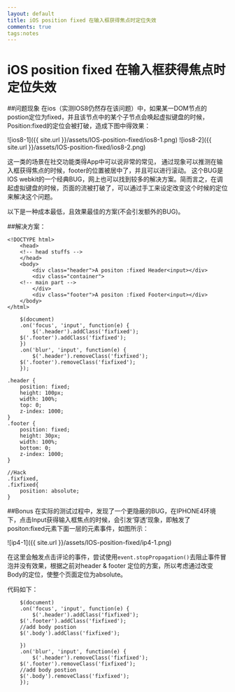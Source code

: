 ```yaml
---
layout: default
title: iOS position fixed 在输入框获得焦点时定位失效
comments: true
tags:notes
---
```

# iOS position fixed 在输入框获得焦点时定位失效


##问题现象
在ios（实测IOS8仍然存在该问题）中，如果某一DOM节点的postion定位为fixed，并且该节点中的某个子节点会唤起虚拟键盘的时候，Position:fixed的定位会被打破，造成下图中得效果：

![ios8-1]({{ site.url }}/assets/IOS-position-fixed/ios8-1.png)
![ios8-2]({{ site.url }}/assets/IOS-position-fixed/ios8-2.png)


这一类的场景在社交功能类得App中可以说非常的常见，
通过现象可以推测在输入框获得焦点的时候，footer的位置被居中了，并且可以进行滚动。
这个BUG是IOS webkit的一个经典BUG，网上也可以找到较多的解决方案。简而言之，在调起虚拟键盘的时候，页面的流被打破了，可以通过手工来设定改变这个时候的定位来解决这个问题。

以下是一种成本最低，且效果最佳的方案(不会引发额外的BUG)。

##解决方案：
```
<!DOCTYPE html>
    <head>
	<!-- head stuffs -->
    </head>
    <body>
        <div class="header">A positon :fixed Header<input></div>
        <div class="container">
	<!-- main part -->
        </div>
        <div class="footer">A positon :fixed Footer<input></div>
    </body>
</html>
```
```
    $(document)
    .on('focus', 'input', function(e) {
        $('.header').addClass('fixfixed');
 	$('.footer').addClass('fixfixed');
    })
    .on('blur', 'input', function(e) {
        $('.header').removeClass('fixfixed');
	$('.footer').removeClass('fixfixed');
    });
```
```
.header { 
    position: fixed; 
    height: 100px; 
    width: 100%; 
    top: 0; 
    z-index: 1000; 
} 
.footer { 
    position: fixed; 
    height: 30px; 
    width: 100%; 
    bottom: 0; 
    z-index: 1000; 
} 

//Hack
.fixfixed, 
.fixfixed{ 
    position: absolute; 
} 
```

##Bonus
在实际的测试过程中，发现了一个更隐蔽的BUG，在IPHONE4环境下，点击Input获得输入框焦点的时候，会引发‘穿透’现象，即触发了positon:fixed元素下面一层的元素事件，如图所示：


![ip4-1]({{ site.url }}/assets/IOS-position-fixed/ip4-1.png)

在这里会触发点击评论的事件，尝试使用`event.stopPropagation()`去阻止事件冒泡并没有效果，根据之前对header & footer 定位的方案，所以考虑通过改变Body的定位，使整个页面定位为absolute。

代码如下：

```
    $(document)
    .on('focus', 'input', function(e) {
        $('.header').addClass('fixfixed');
 	$('.footer').addClass('fixfixed');
	//add body postion
	$('.body').addClass('fixfixed');

    })
    .on('blur', 'input', function(e) {
        $('.header').removeClass('fixfixed');
	$('.footer').removeClass('fixfixed');
	//add body postion
	$('.body').removeClass('fixfixed');
    });
```

